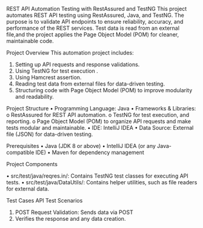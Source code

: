 REST API Automation Testing with RestAssured and TestNG
This project automates REST API testing using RestAssured, Java, and TestNG. The purpose is to validate API endpoints to ensure reliability, accuracy, and performance of the REST services. Test data is read from an external file,and the project applies the Page Object Model (POM) for cleaner, maintainable code.

Project Overview
This automation project includes:
  1.	Setting up API requests and response validations.
  2.	Using TestNG for test execution .
  3.	Using Hamcrest assertion.
  4.	Reading test data from external files for data-driven testing.
  5.	Structuring code with Page Object Model (POM) to improve modularity and readability.
     
Project Structure
  •	Programming Language: Java
  •	Frameworks & Libraries:
    o	RestAssured for REST API automation.
    o	TestNG for test execution, and reporting.
    o	Page Object Model (POM) to organize API requests and make tests modular and maintainable.
  •	IDE: IntelliJ IDEA
  •	Data Source: External file (JSON) for data-driven testing.

Prerequisites
  •	Java (JDK 8 or above)
  •	IntelliJ IDEA (or any Java-compatible IDE)
  •	Maven for dependency management

Project Components

  •	src/test/java/reqres.in/: Contains TestNG test classes for executing API tests.
  •	src/test/java/DataUtils/: Contains helper utilities, such as file readers for external data.

Test Cases
  API Test Scenarios
  1.	POST Request Validation: Sends data via POST 
  2.  Verifies the response and any data creation.





